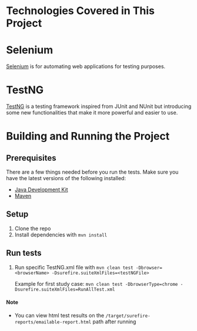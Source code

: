 Technologies Covered in This Project
====================================

# Selenium
[Selenium](https://www.seleniumhq.org/) is for automating web applications for testing purposes.


# TestNG
[TestNG](https://testng.org/doc/) is a testing framework inspired from JUnit and NUnit but introducing some new functionalities that make it more powerful and easier to use.

Building and Running the Project
================================

## Prerequisites
There are a few things needed before you run the tests. Make sure you have the latest versions of the following installed:
- [Java Development Kit](http://www.oracle.com/technetwork/java/javase/downloads/index.html)
- [Maven](https://maven.apache.org/)

## Setup
1. Clone the repo
2. Install dependencies with `mvn install`

## Run tests

1. Run specific TestNG.xml file with `mvn clean test -Dbrowser=<browserName> -Dsurefire.suiteXmlFiles=<testNGFile>`
   
   Example for first study case:  `mvn clean test -DbrowserType=chrome -Dsurefire.suiteXmlFiles=RunAllTest.xml`
   
#### Note
- You can view html test results on the `/target/surefire-reports/emailable-report.html` path after running
